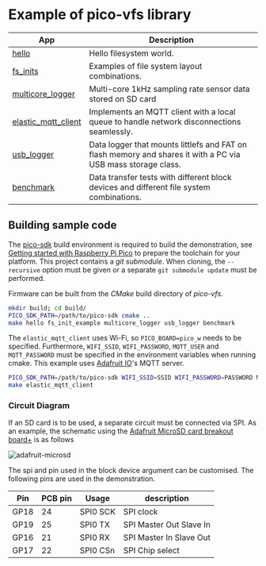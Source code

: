 # Example of pico-vfs library

| App             | Description                                                             |
|-----------------|-------------------------------------------------------------------------|
| [hello](examples/hello)  | Hello filesystem world.                                                 |
| [fs\_inits](examples/fs_inits) | Examples of file system layout combinations.                      |
| [multicore\_logger](examples/multicore_logger) | Multi-core 1kHz sampling rate sensor data stored on SD card |
| [elastic\_mqtt\_client](examples/elastic_mqtt_client) |Implements an MQTT client with a local queue to handle network disconnections seamlessly. |
| [usb\_logger](examples/usb_logger) | Data logger that mounts littlefs and FAT on flash memory and shares it with a PC via USB mass storage class.|
| [benchmark](examples/benchmark)| Data transfer tests with different block devices and different file system combinations.|

## Building sample code

The [pico-sdk](https://github.com/raspberrypi/pico-sdk) build environment is required to build the demonstration, see  [Getting started with Raspberry Pi Pico](https://datasheets.raspberrypi.com/pico/getting-started-with-pico.pdf) to prepare the toolchain for your platform. This project contains a _git submodule_. When cloning, the `--recursive` option must be given or a separate `git submodule update` must be performed.

Firmware can be built from the _CMake_ build directory of _pico-vfs_.

```bash
mkdir build; cd build/
PICO_SDK_PATH=/path/to/pico-sdk cmake ..
make hello fs_init_example multicore_logger usb_logger benchmark
```

The `elastic_mqtt_client` uses Wi-Fi, so `PICO_BOARD=pico_w` needs to be specified. Furthermore, `WIFI_SSID`, `WIFI_PASSWORD`, `MQTT_USER` and `MQTT_PASSWORD` must be specified in the environment variables when running cmake. This example uses [Adafruit IO](https://io.adafruit.com/)'s MQTT server.

```bash
PICO_SDK_PATH=/path/to/pico-sdk WIFI_SSID=SSID WIFI_PASSWORD=PASSWORD MQTT_USER=USER MQTT_PASSWORD=PASSWORD cmake .. -DPICO_BOARD=pico_w
make elastic_mqtt_client
```

### Circuit Diagram

If an SD card is to be used, a separate circuit must be connected via SPI. As an example, the schematic using the [Adafruit MicroSD card breakout board+](https://www.adafruit.com/product/254) is as follows

![adafruit-microsd](https://github.com/oyama/pico-vfs/assets/27072/b96e8493-4f3f-4d44-964d-8ada61745dff)

The spi and pin used in the block device argument can be customised. The following pins are used in the demonstration.

| Pin  | PCB pin | Usage    | description             |
|------|---------|----------|-------------------------|
| GP18 | 24      | SPI0 SCK | SPI clock               |
| GP19 | 25      | SPI0 TX  | SPI Master Out Slave In |
| GP16 | 21      | SPI0 RX  | SPI Master In Slave Out |
| GP17 | 22      | SPI0 CSn | SPI Chip select         |

